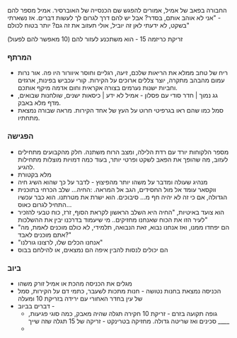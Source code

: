 החבורה בפאב של אמיל, אמורים להפגש שם הכנסייה של האוברסיר.
אמיל מספר להם - "אני לא אוהב אותם, בסדר? אבל יש להם דרך לגרום לך לעשות דברים. אז נשארתי בשקט, לא ידעתי לאן זה יוביל, אולי תעזוב את זה גם? יותר בטוח לכולם"

זריקת כריזמה 15 - הוא משתכנע לעזור להם (10 מאפשר להם לפעול)

### המרתף
* ריח של טחב ממלא את הריאות שלכם, זיעה, רגליים וחוסר איוורור היו פה. אור נרות עמום מהבהב מתקרה, יוצר צללים ארוכים על הקירות. קורי עכביש בפינות, ארגזים וחביות ישנות נערמים בצורה אקראית וחום אדמה מיקף אותכם.
* גג נמוך | חדר סודי עם פסלון - אמיל לא ידע | כיסאות ישנים, שולחנות שבואים, מדף מלא באבק.
* סמל כמו שהם ראו בגרפיטי חרוט על העץ של אחד הקירות. מראה שבורה נמצאת מתחתיו.

### הפגישה
* מספר הלקוחות יורד עם רדת הלילה, ומצב הרוח משתנה. חלק מהקבועים מתחילים לעזוב, מה שהופך את הפאב לשקט ופרטי יותר, בעוד כמה דמויות מוצלות מתחילות להגיע.
* מלא בקטורת
* מנהיג שעולה ומדבר על משהו יותר מהפיצוץ - לדבר על כך שהוא השיג חיה
* ווקסאר עומד אל מול החסידים, הגב אל המראה. :החיה... שלב הכרחי בתוכנית הגדולה, אם כי זה לא יהיה חף מ... סיבוכים. הוא ישרת את מטרתנו. הוא כבר עכשיו התחיל לגרום כאוס...
* הוא צועד באיטיות, "החיה היא השלב הראשון לקראת הסוף, זרז, כוח טבעי להזכיר לעיר הזו את הכוח שאנחנו מחזיקים.. מי שיעמוד בדרכנו יבין את ההשלכות"
* "הם יפחדו ממנו, ואז אנחנו נבוא, זאת הנבואה, תלמידי, לא כולם מוכנים לאמת, מה אתם מוכנים לאבד?"
* "אנחנו הכלים שלו, לרצונו גורלנו"
* הם יכולים לנסות להבין איפה הם נמצאים, או להילחם בבוס

### ביוב
* מגלים את הכניסה מהכת או אמיל זורק משהו
* הכניסה נמצאת בחנות נטושה - חנות מתכות לשעבר, כתמי דם על הקירות, סמל של עין בחדר האחורי עם ירידה בזריקת 10 ומעלה
* דברים בביוב -
	* גופה תקועה בזרם - זריקת 10 חקירה תגלה שהיה מאבק, כמה סוגי פגיעות, סכינים ואז שריטה גדולה. מחזיקה בטרינקט - זריקה של 15 תגלה שזה שייך ____
	* 